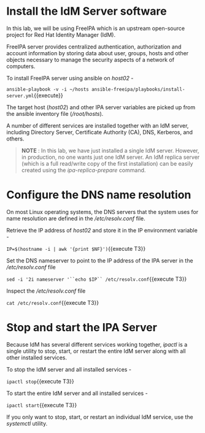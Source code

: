 # Install the IdM Server software

In this lab, we will be using FreeIPA which is an upstream open-source project for Red Hat Identity Manager (IdM).

FreeIPA server provides centralized authentication, authorization and account information by storing data about user, groups, hosts and other objects necessary to manage the security aspects of a network of computers. 

To install FreeIPA server using ansible on *host02* - 

`ansible-playbook -v -i ~/hosts ansible-freeipa/playbooks/install-server.yml`{{execute}}

The target host (*host02*) and other IPA server variables are picked up from the ansible inventory file (*/root/hosts*).

A number of different services are installed together with an IdM server, including Directory Server, Certificate Authority (CA), DNS, Kerberos, and others.

> __NOTE__ : In this lab, we have just installed a single IdM server. However, in production, no one wants just one IdM server. An IdM replica server (which is a full read/write copy of the first installation) can be easily created using the *ipa-replica-prepare* command. 

# Configure the DNS name resolution 

On most Linux operating systems, the DNS servers that the system uses for name resolution are defined in the */etc/resolv.conf* file.

Retrieve the IP address of *host02* and store it in the IP environment variable - 

`IP=$(hostname -i | awk '{print $NF}')`{{execute T3}}

Set the DNS nameserver to point to the IP address of the IPA server in the */etc/resolv.conf* file 

`sed -i '2i nameserver '``echo $IP`` /etc/resolv.conf`{{execute T3}}

Inspect the */etc/resolv.conf* file 

`cat /etc/resolv.conf`{{execute T3}}

# Stop and start the IPA Server 

Because IdM has several different services working together, *ipactl* is a single utility to stop, start, or restart the entire IdM server along with all other installed services.

To stop the IdM server and all installed services -

`ipactl stop`{{execute T3}}

To start the entire IdM server and all installed services -

`ipactl start`{{execute T3}}

If you only want to stop, start, or restart an individual IdM service, use the *systemctl* utility.
